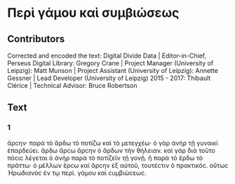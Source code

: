 # Περὶ γάμου καὶ συμβιώσεως  

## Contributors  
Corrected and encoded the text: Digital Divide Data | Editor-in-Chief, Perseus Digital Library: Gregory Crane | Project Manager (University of Leipzig): Matt Munson | Project Assistant (University of Leipzig): Annette Gessner | Lead Developer (University of Leipzig) 2015 - 2017: Thibault Clérice | Technical Advisor: Bruce Robertson  

## Text  
### 1  
ἄρϲην· παρὰ τὸ ἄρδω τὸ ποτίζω καὶ τὸ μετεγχέω· ὁ γὰρ ἀνὴρ τῇ γυναικὶ ἐπαρδεύει. ἄρδω ἄρϲω ἄρϲην ὁ ἄρδων τὴν θήλειαν. καὶ γὰρ διὰ τοῦτο πόϲιϲ λέγεται ὁ ἀνὴρ παρὰ τὸ ποτίζεῖν τῇ γονῇ. ἢ παρὰ τὸ ἔρδω τὸ πράττω· ὁ μέλλων ἔρϲω καὶ ἄρϲην ἐξ αὐτοῦ, τουτέϲτιν ὁ πρακτικόϲ. οὕτωϲ Ἡρωδιανὸϲ ἐν τῳ περὶ. γάμου καὶ ϲυμβιώϲεωϲ.  
